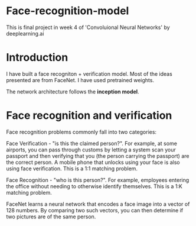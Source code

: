 # Face-recognition-model

This is final project in week 4 of 'Convoluional Neural Networks' by deeplearning.ai

# Introduction
I have built a face recogniton + verification model. Most of the ideas presented are from FaceNet.
I have used pretrained weights. 

The network architecture follows the **inception model**. 

# Face recognition and verification

Face recognition problems commonly fall into two categories:

Face Verification - "is this the claimed person?". For example, at some airports, you can pass through customs by letting a system scan your passport and then verifying that you (the person carrying the passport) are the correct person. A mobile phone that unlocks using your face is also using face verification. This is a 1:1 matching problem.

Face Recognition - "who is this person?". For example, employees entering the office without needing to otherwise identify themselves. This is a 1:K matching problem.

FaceNet learns a neural network that encodes a face image into a vector of 128 numbers. By comparing two such vectors, you can then determine if two pictures are of the same person.
